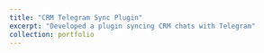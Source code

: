 ```yaml
---
title: "CRM Telegram Sync Plugin"
excerpt: "Developed a plugin syncing CRM chats with Telegram"
collection: portfolio
---
```


